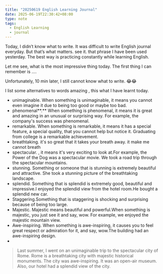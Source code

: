 ```yaml
---
title: "20250619 English Learning Journal"
date: 2025-06-19T22:30:42+08:00
type: note
tags: 
  - English Learning
  - journal
---
```


Today, I didn’t know what to write. It was difficult to write English journal everyday. But that’s what matters. see it. that phrase I have been used yesterday. The best way is practicing constantly while learning English.

Let me see, what is the most impressive thing today. The first thing I can remember is  ….

Unfortunately, 10 min later, I still cannot know what to write.  😂😂

I list some  alternatives to words amazing , this what I have learnt today. 

- unimaginable. When something is unimaginable, it means you cannot even imagine it due to being too good or maybe too bad.
- phenomenal**.** When something is phenomenal, it means it is great and amazing in an unusual or surprising way. For example, the company's success was phenomenal.
- remarkable. When something is remarkable, it means it has a special feature, a special quality, that you cannot help but notice it. Graduating from college is a remarkable achievement.
- breathtaking. it's so great that it takes your breath away. it make me cannot breath
- spectacular. , it means it's very exciting to look at.For example, the Power of the Dog was a spectacular movie. We took a road trip through the spectacular mountains.
- stunning. Something or someone that is stunning is extremely beautiful and attractive. She took a stunning picture of the breathtaking landscape.
- splendid. Something that is splendid is extremely good, beautiful and impressive.I enjoyed the splendid view from the hotel room.He bought a splendid new car.
- Staggering.Something that is staggering is shocking and surprising because of being too large.
- Majestic. Majestic means beautiful and powerful.When something is majestic, you just see it and say, wow. For example, we enjoyed the majestic mountain view.
- Awe-inspiring. When something is awe-inspiring, it causes you to feel great respect or admiration for it, and say, wow.The building had an awe-inspiring design.
- 
    
> Last summer, I went on an unimaginable trip to the spectacular city of Rome.
> Rome is a breathtaking city with majestic historical monuments.
> The city was awe-inspiring.
> It was an open-air museum.
> Also, our hotel had a splendid view of the city.
